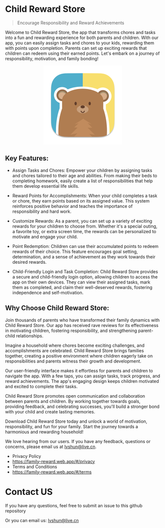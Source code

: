 # Child Reward Store

> Encourage Responsibility and Reward Achievements

Welcome to Child Reward Store, the app that transforms chores and tasks into a fun and rewarding experience for both parents and children. With our app, you can easily assign tasks and chores to your kids, rewarding them with points upon completion. Parents can set up exciting rewards that children can redeem using their earned points. Let's embark on a journey of responsibility, motivation, and family bonding!

<p align="center">
  <img src="./attachments/icon.png" width="256px" height="256px"/>
</p>

## Key Features:

- Assign Tasks and Chores: Empower your children by assigning tasks and chores tailored to their age and abilities. From making their beds to completing homework, easily create a list of responsibilities that help them develop essential life skills.

- Reward Points for Accomplishments: When your child completes a task or chore, they earn points based on its assigned value. This system reinforces positive behavior and teaches the importance of responsibility and hard work.

- Customize Rewards: As a parent, you can set up a variety of exciting rewards for your children to choose from. Whether it's a special outing, a favorite toy, or extra screen time, the rewards can be personalized to motivate and engage your child.

- Point Redemption: Children can use their accumulated points to redeem rewards of their choice. This feature encourages goal setting, determination, and a sense of achievement as they work towards their desired rewards.

- Child-Friendly Login and Task Completion: Child Reward Store provides a secure and child-friendly login option, allowing children to access the app on their own devices. They can view their assigned tasks, mark them as completed, and claim their well-deserved rewards, fostering independence and self-motivation.

## Why Choose Child Reward Store:

Join thousands of parents who have transformed their family dynamics with Child Reward Store. Our app has received rave reviews for its effectiveness in motivating children, fostering responsibility, and strengthening parent-child relationships.

Imagine a household where chores become exciting challenges, and accomplishments are celebrated. Child Reward Store brings families together, creating a positive environment where children eagerly take on responsibilities and parents witness their growth and development.

Our user-friendly interface makes it effortless for parents and children to navigate the app. With a few taps, you can assign tasks, track progress, and reward achievements. The app's engaging design keeps children motivated and excited to complete their tasks.

Child Reward Store promotes open communication and collaboration between parents and children. By working together towards goals, providing feedback, and celebrating successes, you'll build a stronger bond with your child and create lasting memories.

Download Child Reward Store today and unlock a world of motivation, responsibility, and fun for your family. Start the journey towards a harmonious and rewarding household!

We love hearing from our users. If you have any feedback, questions or concerns, please email us at lvshun@live.cn.

- Privacy Policy
 - https://family-reward.web.app/#/privacy
- Terms and Conditions
 - https://family-reward.web.app/#/terms

# Contact US

If you have any questions, feel free to submit an issue to this github repository

Or you can email us: lvshun@live.cn
